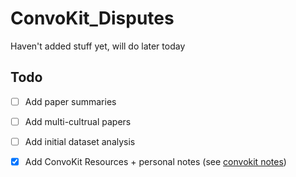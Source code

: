 # ConvoKit_Disputes
Haven't added stuff yet, will do later today 
## Todo
- [ ] Add paper summaries
- [ ] Add multi-cultrual papers
- [ ] Add initial dataset analysis
- [X] Add ConvoKit Resources + personal notes (see [convokit notes](https://github.com/mishkin101/ConvoKit_Disputes/blob/main/ConvoKitNotes.md))


